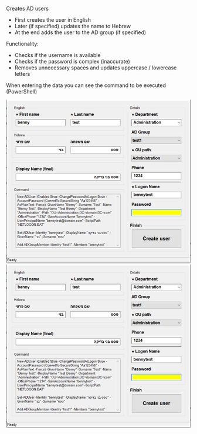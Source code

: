 
Creates AD users

* First creates the user in English
* Later (if specified) updates the name to Hebrew
* At the end adds the user to the AD group (if specified)

Functionality:
* Checks if the username is available
* Checks if the password is complex (inaccurate)
* Removes unnecessary spaces and updates uppercase / lowercase letters

When entering the data you can see the command to be executed (PowerShell)

![alt text](https://github.com/benny779/ADUserCreator/blob/main/examle.png?raw=true)
![alt text](https://github.com/benny779/ADUserCreator/blob/main/examle.png?raw=true)
